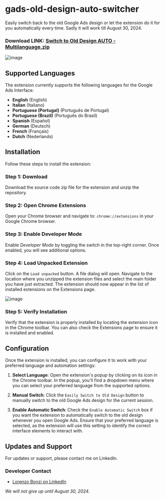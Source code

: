 # gads-old-design-auto-switcher
Easily switch back to the old Google Ads design or let the extension do it for you automatically every time. Sadly it will work till August 30, 2024. 


### Download LINK:  [Switch to Old Design AUTO - Multilanguage.zip](https://github.com/user-attachments/files/15944538/Switch.to.Old.Design.AUTO.-.Multilanguage.zip)

![image](https://github.com/lbonzi/gads-old-design-auto-switcher/assets/70207789/ec232663-6b17-4950-a0f8-2a3ae7948ed1)

## Supported Languages

The extension currently supports the following languages for the Google Ads Interface:

- **English** (English)
- **Italian** (Italiano)
- **Portuguese (Portugal)** (Português de Portugal)
- **Portuguese (Brazil)** (Português do Brasil)
- **Spanish** (Español)
- **German** (Deutsch)
- **French** (Français)
- **Dutch** (Nederlands)

## Installation
Follow these steps to install the extension:

### Step 1: Download
Download the source code zip file for the extension and unzip the repository.

### Step 2: Open Chrome Extensions
Open your Chrome browser and navigate to: `chrome://extensions` in your Google Chrome browser.

### Step 3: Enable Developer Mode
Enable _Developer Mode_ by toggling the switch in the top-right corner. Once enabled, you will see additional options.

### Step 4: Load Unpacked Extension
Click on the `Load unpacked` button. A file dialog will open. Navigate to the location where you unzipped the extension files and select the main folder you have just extracted. The extension should now appear in the list of installed extensions on the Extensions page.

![image](https://github.com/lbonzi/gads-old-design-auto-switcher/assets/70207789/f4f1642d-57cc-4461-9b8f-882f0aefe1e6)

### Step 5: Verify Installation
Verify that the extension is properly installed by locating the extension icon in the Chrome toolbar. You can also check the Extensions page to ensure it is installed and enabled.


## Configuration
Once the extension is installed, you can configure it to work with your preferred language and automation settings:

1. **Select Language**: Open the extension's popup by clicking on its icon in the Chrome toolbar. In the popup, you'll find a dropdown menu where you can select your preferred language from the supported options.

2. **Manual Switch**: Click the `Easily Switch to Old Design` button to manually switch to the old Google Ads design for the current session.

3. **Enable Automatic Switch**: Check the `Enable Automatic Switch` box if you want the extension to automatically switch to the old design whenever you open Google Ads. Ensure that your preferred language is selected, as the extension will use this setting to identify the correct interface elements to interact with.

## Updates and Support
For updates or support, please contact me on LinkedIn.

### Developer Contact
- [Lorenzo Bonzi on LinkedIn](https://www.linkedin.com/in/lorenzo-bonzi/)

_We will not give up until August 30, 2024._
